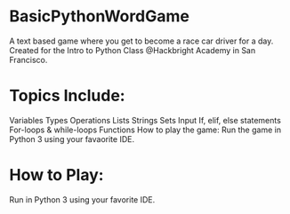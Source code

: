 # BasicPythonWordGame
A text based game where you get to become a race car driver for a day. 
Created for the Intro to Python Class @Hackbright Academy in San Francisco.


# Topics Include:

Variables
Types
Operations
Lists
Strings
Sets
Input
If, elif, else statements
For-loops & while-loops
Functions
How to play the game:
Run the game in Python 3 using your favaorite IDE.

# How to Play:

Run in Python 3 using your favorite IDE. 
